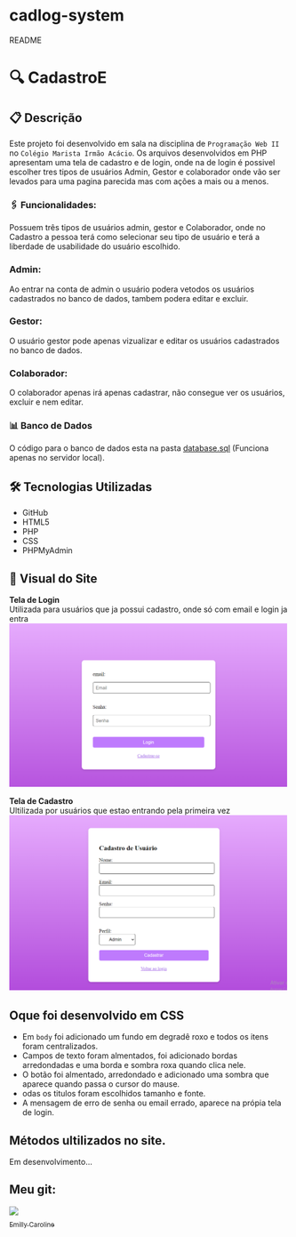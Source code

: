 # cadlog-system

README

# 🔍 CadastroE

## 📋 Descrição 

Este projeto foi desenvolvido em sala na disciplina de `Programação Web II` no `Colégio Marista Irmão Acácio`. Os arquivos desenvolvidos em PHP apresentam uma tela de cadastro e de login, onde na de login é possivel escolher tres tipos de usuários Admin, Gestor e colaborador onde vão ser levados para uma pagina parecida mas com ações a mais ou a menos.

### 🖇️ Funcionalidades:
Possuem  três tipos de usuários admin, gestor e Colaborador, onde no Cadastro a pessoa terá como selecionar seu tipo de usuário e terá a liberdade de usabilidade do usuário escolhido.


### Admin: 
Ao entrar na conta de admin o usuário podera vetodos os usuários cadastrados no banco de dados, tambem podera editar e excluir.

### Gestor:
O usuário gestor pode apenas vizualizar e editar os usuários cadastrados no banco de dados.

### Colaborador:
O colaborador apenas irá apenas cadastrar, não consegue ver os usuários, excluir e nem editar.

### 📊 Banco de Dados
O código para o banco de dados esta na pasta [database.sql](https://github.com/emillycaaroline/cadlog-system/blob/main/database.sql) (Funciona apenas no servidor local).

## 🛠️ Tecnologias Utilizadas

- GitHub
- HTML5
- PHP
- CSS
- PHPMyAdmin

## 👀 Visual do Site
**Tela de Login**  
Utilizada para usuários que ja possui cadastro, onde só com email e login ja entra  
<img src="img/TelaLogin.png" alt="Imagem da página inicial do site" width="500"/><br>
 
**Tela de Cadastro**  
Ultilizada por usuários que estao entrando pela primeira vez    
<img src="img/TelaCadastro.png" alt="Imagem da página de cadastro de produto" width="500"/>


## Oque foi desenvolvido em CSS

- Em `body` foi adicionado um fundo em degradê roxo e todos os itens foram centralizados.
- Campos de texto foram almentados, foi adicionado bordas arredondadas e uma borda e sombra roxa quando clica nele.
- O botão foi almentado, arredondado e adicionado uma sombra que aparece quando passa o cursor do mause.
- odas os titulos foram escolhidos tamanho e fonte.
- A mensagem de erro de senha ou email errado, aparece na própia tela de login.

## Métodos ultilizados no site.
Em desenvolvimento...

## Meu git:  
[<img loading="lazy" src="https://avatars.githubusercontent.com/u/127847857?v=4" width=115><br><sub>Emilly Caroline </sub>](https://github.com/emillycaaroline)<br><br><br>


